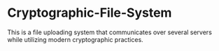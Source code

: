 # Cryptographic-File-System
This is a file uploading system that communicates over several servers while utilizing modern cryptographic practices.
